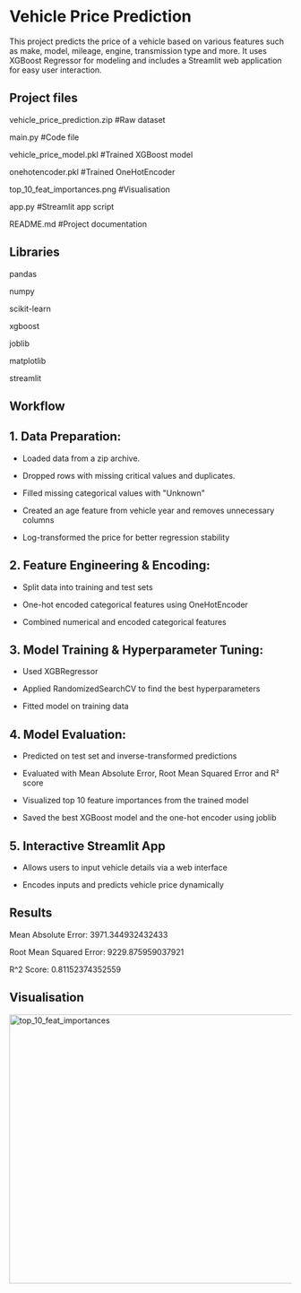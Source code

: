 # Vehicle Price Prediction


This project predicts the price of a vehicle based on various features such as make, model, mileage, engine, transmission type and more. It uses XGBoost Regressor for modeling and includes a Streamlit web application for easy user interaction.


## Project files

vehicle_price_prediction.zip	                                                      #Raw dataset

main.py                                                                             #Code file

vehicle_price_model.pkl	                                                            #Trained XGBoost model

onehotencoder.pkl	                                                                  #Trained OneHotEncoder

top_10_feat_importances.png                                                         #Visualisation

app.py	                                                                            #Streamlit app script

README.md	                                                                          #Project documentation



## Libraries

pandas

numpy

scikit-learn

xgboost

joblib

matplotlib

streamlit


## Workflow

## 1. Data Preparation:

- Loaded data from a zip archive.

- Dropped rows with missing critical values and duplicates.

- Filled missing categorical values with "Unknown"

- Created an age feature from vehicle year and removes unnecessary columns

- Log-transformed the price for better regression stability

## 2. Feature Engineering & Encoding:

- Split data into training and test sets

- One-hot encoded categorical features using OneHotEncoder

- Combined numerical and encoded categorical features

## 3. Model Training & Hyperparameter Tuning:

- Used XGBRegressor

- Applied RandomizedSearchCV to find the best hyperparameters

- Fitted model on training data

## 4. Model Evaluation:

- Predicted on test set and inverse-transformed predictions

- Evaluated with Mean Absolute Error, Root Mean Squared Error and R² score

- Visualized top 10 feature importances from the trained model

- Saved the best XGBoost model and the one-hot encoder using joblib

## 5. Interactive Streamlit App

- Allows users to input vehicle details via a web interface

- Encodes inputs and predicts vehicle price dynamically


## Results

Mean Absolute Error: 3971.344932432433

Root Mean Squared Error: 9229.875959037921

R^2 Score: 0.81152374352559

## Visualisation

<img width="640" height="480" alt="top_10_feat_importances" src="https://github.com/user-attachments/assets/5fb0ef45-0acc-4447-9a81-cb5b0e12e7a5" />
